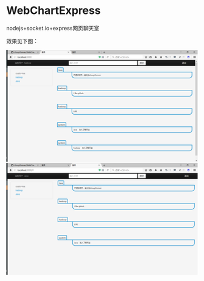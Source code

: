 # WebChartExpress
nodejs+socket.io+express网页聊天室

效果见下图：

![效果图](http://github.com/zhouytforever/WebChartExpress/raw/master/images/20160406135120.png "")
![效果图2](http://github.com/zhouytforever/WebChartExpress/raw/master/images/20160406135152.png "")